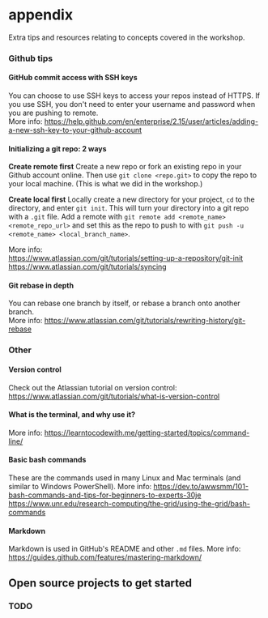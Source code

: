 # appendix
Extra tips and resources relating to concepts covered in the workshop.

### Github tips
#### GitHub commit access with SSH keys
You can choose to use SSH keys to access your repos instead of HTTPS. If you use SSH, you don't need to enter your username and password when you are pushing to remote.  
More info: https://help.github.com/en/enterprise/2.15/user/articles/adding-a-new-ssh-key-to-your-github-account

#### Initializing a git repo: 2 ways
__Create remote first__
Create a new repo or fork an existing repo in your Github account online. Then use `git clone <repo.git>` to copy the repo to your local machine. (This is what we did in the workshop.)

__Create local first__
Locally create a new directory for your project, `cd` to the directory, and enter `git init`. This will turn your directory into a git repo with a `.git` file. Add a remote with `git remote add <remote_name> <remote_repo_url>` and set this as the repo to push to with `git push -u <remote_name> <local_branch_name>`.

More info:  
https://www.atlassian.com/git/tutorials/setting-up-a-repository/git-init  
https://www.atlassian.com/git/tutorials/syncing


#### Git rebase in depth
You can rebase one branch by itself, or rebase a branch onto another branch.   
More info: https://www.atlassian.com/git/tutorials/rewriting-history/git-rebase


### Other
#### Version control
Check out the Atlassian tutorial on version control: 
https://www.atlassian.com/git/tutorials/what-is-version-control

#### What is the terminal, and why use it?
More info: https://learntocodewith.me/getting-started/topics/command-line/

#### Basic bash commands
These are the commands used in many Linux and Mac terminals (and similar to Windows PowerShell).
More info: https://dev.to/awwsmm/101-bash-commands-and-tips-for-beginners-to-experts-30je
https://www.unr.edu/research-computing/the-grid/using-the-grid/bash-commands

#### Markdown
Markdown is used in GitHub's README and other `.md` files.
More info: https://guides.github.com/features/mastering-markdown/

## Open source projects to get started
### TODO
